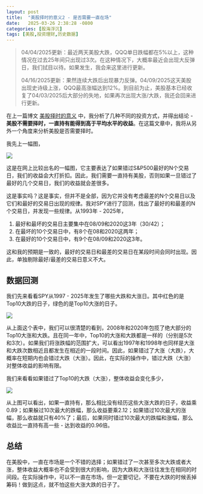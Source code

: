 ```yaml
---
layout: post
title:  "美股择时的意义2 - 是否需要一直在场"
date:   2025-03-26 2:38:28 -0800
categories: [股海浮沉]
tags: [美股,投资理财,历史数据]
---
```

> 04/04/2025更新：最近两天美股大跌，QQQ单日跌幅都在5%以上，这种情况在过去25年间只出现过3次。在这种情况下，大概率最近会出现大反弹日，我们拭目以待。如果发生，我会来这里进行更新。
>
> 04/16/2025更新：果然连续大跌后出现暴力反弹。04/09/2025这天美股出现史诗级上涨，QQQ最高涨幅达到12%。到目前为止，美股基本已经收复了04/03/2025后大部分的失地，如果再次出现大涨/大跌，我还会回来进行更新。

在上一篇博文 [美股择时的意义](https://rdou.github.io/posts/%E7%BE%8E%E8%82%A1%E6%8B%A9%E6%97%B6%E7%9A%84%E6%84%8F%E4%B9%89/) 中，我分析了几种不同的投资方式，并得出结论 - **美股不需要择时，一直持有能得到高于平均水平的收益**。在这篇文章中，我将从另外一个角度来分析美股是否需要择时。

我先上一幅图，

![](https://www.visualcapitalist.com/wp-content/uploads/2023/08/AC_Risks-and-Rewards-of-Timing-the-Market_Aug-14-1.jpeg)

这是在网上比较出名的一幅图，它主要表达了如果错过S&P500最好的N个交易日，我们的收益会大打折扣。因此，我们需要一直持有美股，否则如果一旦错过了最好的几个交易日，我们的收益就会差很多。

这是事实吗？这是事实，但并不是全部，因为它并没有考虑最差的N个交易日以及它们和最好的交易日出现的规律。我对SPY进行了回测，找出了最好的和最差的N个交易日，并发现一些规律。从1993年 - 2025年，

1. 最好和最坏的交易日主要集中在08/09和2020这3年（30/42）；
2. 在最坏的10个交易日中，有8个在08和2020这两年；
3. 在最好的10个交易日中，有9个在08/09和2020这3年。

这和我的预期是一致的，最好的交易日和最差的交易日在某段时间会同时出现。因此，单独剔除最好/最差的交易日意义不大。

## 数据回测

我们先来看看SPY从1997 - 2025年发生了哪些大跌和大涨日。其中红色的是Top10大跌的日子，绿色的是Top10大涨的日子。

![](https://i.imgur.com/PYXo1Ee.png)

从上面这个表中，我们可以很清楚的看到，2008年和2020年包揽了绝大部分的Top10大涨和大跌。且在同一年中，Top10的大涨和大跌都是一样的（分别是5次和3次）。如果我们将涨跌幅的范围扩大，可以看出1997年和1998年也同样是大涨和大跌次数相近且都发生在相近的一段时间。因此，如果错过了大涨（大跌），大概率在短期内也会错过大跌（大涨）。因此，在实际的操作中，错过大跌（大涨）对整体收益的影响有限。

我们来看看如果错过了Top10的大跌（大涨），整体收益会变化多少，

![](https://i.imgur.com/wRaUWt3.png)

从上图可以看出，如果一直持有，那么相比没有经历这些大涨大跌的日子，收益乘0.89；如果躲过10次最大的跌幅，那么收益要乘2.12；如果错过10次最大的涨幅，那么收益就只有40%了；最后，如果同时错过10次最大的跌幅和涨幅，那么收益比一直持有高一些 - 达到收益的0.96倍。

## 总结

在美股中，一直在市场是一个不错的选择；如果错过了一次甚至多次大跌或者大涨，整体收益大概率也不会受到很大的影响，因为大跌和大涨往往发生在相同的时间段。在实际操作中，可以不一直在市场，但一定要切记，不要在大跌的时候丢掉筹码！做到这点，就不怕这些大涨大跌的日子了。



